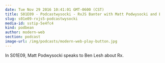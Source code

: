 ```yaml
---
date: Tue Nov 29 2016 10:41:01 GMT-0600 (CST)
title: S01E09 - Podcastwysocki - RxJS Banter with Matt Podwysocki and Ben Lesh
slug: s01e09-rxjs5-podcastwysocki
media-id: sstip-5e4fc4
kind: podbean
author: modern-web
section: podcast
image-url: /img/podcasts/modern-web-play-button.jpg
---
```

In S01E09, Matt Podwysocki speaks to Ben Lesh about Rx.
